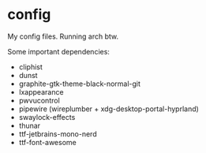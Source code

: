 # config
My config files. Running arch btw.

Some important dependencies:
- cliphist
- dunst
- graphite-gtk-theme-black-normal-git
- lxappearance
- pwvucontrol
- pipewire (wireplumber + xdg-desktop-portal-hyprland)
- swaylock-effects
- thunar
- ttf-jetbrains-mono-nerd
- ttf-font-awesome

